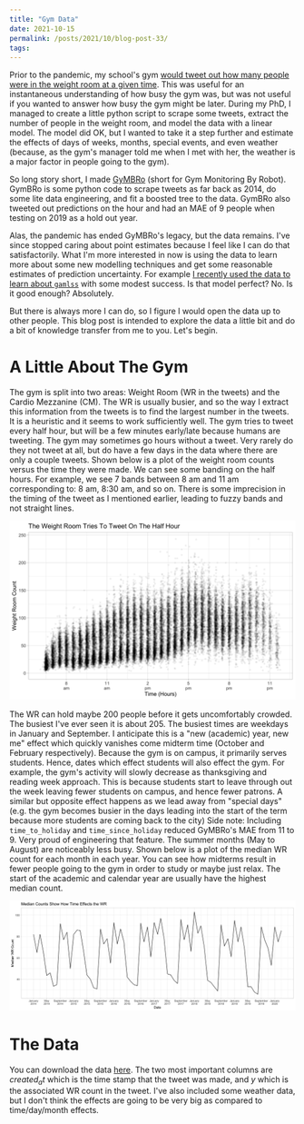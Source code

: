```yaml
---
title: "Gym Data"
date: 2021-10-15
permalink: /posts/2021/10/blog-post-33/
tags:
---
```


Prior to the pandemic, my school's gym [would tweet out how many people were in the weight room at a given time](https://twitter.com/WesternWeightRm).  This was useful for an instantaneous understanding of how busy the gym was, but was not useful if you wanted to answer how busy the gym might be later.  During my PhD, I managed to create a little python script to scrape some tweets, extract the number of people in the weight room, and model the data with a linear model.  The model did OK, but I wanted to take it a step further and estimate the effects of days of weeks, months, special events, and even weather (because, as the gym's manager told me when I met with her, the weather is a major factor in people going to the gym).

So long story short, I made [GyMBRo](https://github.com/Dpananos/GyMBRo) (short for Gym Monitoring By Robot).  GymBRo is some python code to scrape tweets as far back as 2014, do some lite data engineering, and fit a boosted tree to the data.  GymBRo also tweeted out predictions on the hour and had an MAE of 9 people when testing on 2019 as a hold out year.

Alas, the pandemic has ended GyMBRo's legacy, but the data remains.  I've since stopped caring about point estimates because I feel like I can do that satisfactorily.  What I'm more interested in now is using the data to learn more about some new modelling techniques and get some reasonable estimates of prediction uncertainty.  For example [I recently used the data to learn about `gamlss`](https://i.imgur.com/THEimAv.png) with some modest success.  Is that model perfect?  No.  Is it good enough?  Absolutely.

But there is always more I can do, so I figure I would open the data up to other people.  This blog post is intended to explore the data a little bit and do a bit of knowledge transfer from me to you.  Let's begin.

# A Little About The Gym

The gym is split into two areas: Weight Room (WR in the tweets) and the Cardio Mezzanine (CM).  The WR is usually busier, and so the way I extract this information from the tweets is to find the largest number in the tweets.  It is a heuristic and it seems to work sufficiently well.  The gym tries to tweet every half hour, but will be a few minutes early/late because humans are tweeting.  The gym may sometimes go hours without a tweet.  Very rarely do they not tweet at all, but do have a few days in the data where there are only a couple tweets.  Shown below is a plot of the weight room counts versus the time they were made.  We can see some banding on the half hours.  For example, we see 7 bands between 8 am and 11 am corresponding to: 8 am, 8:30 am, and so on.  There is some imprecision in the timing of the tweet as I mentioned earlier, leading to fuzzy bands and not straight lines.

<div style="text-align:center"><img src ="/images/blog/tweet_freq.png" /></div>


The WR can hold maybe 200 people before it gets uncomfortably crowded.  The busiest I've ever seen it is about 205.  The busiest times are weekdays in January and September.  I anticipate this is a "new (academic) year, new me" effect which quickly vanishes come midterm time (October and February respectively).  Because the gym is on campus, it primarily serves students.  Hence, dates which effect students will also effect the gym.  For example, the gym's activity will slowly decrease as thanksgiving and reading week approach.  This is because students start to leave through out the week leaving fewer students on campus, and hence fewer patrons.  A similar but opposite effect happens as we lead away from "special days" (e.g. the gym becomes busier in the days leading into the start of the term because more students are coming back to the city) Side note:  Including `time_to_holiday` and `time_since_holiday` reduced GyMBRo's MAE from 11 to 9.  Very proud of engineering that feature. The summer months (May to August) are noticeably less busy.  Shown below is a plot of the median WR count for each month in each year.  You can see how midterms result in fewer people going to the gym in order to study or maybe just relax.  The start of the academic and calendar year are usually have the highest median count.

<div style="text-align:center"><img src ="/images/blog/median_wr.png" /></div>


# The Data

You can download the data [here](https://dpananos.github.io/files/gym_data.csv).  The two most important columns are $created_at$ which is the time stamp that the tweet was made, and $y$ which is the associated WR count in the tweet.  I've also included some weather data, but I don't think the effects are going to be very big as compared to time/day/month effects.
